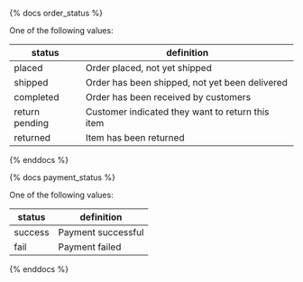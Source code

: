 {% docs order_status %}
	
One of the following values: 

| status         | definition                                       |
|----------------|--------------------------------------------------|
| placed         | Order placed, not yet shipped                    |
| shipped        | Order has been shipped, not yet been delivered   |
| completed      | Order has been received by customers             |
| return pending | Customer indicated they want to return this item |
| returned       | Item has been returned                           |

{% enddocs %}


{% docs payment_status %}

One of the following values:

| status  | definition         |
|---------|--------------------|
| success | Payment successful |
| fail    | Payment failed     |

{% enddocs %}